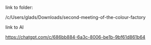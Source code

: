 
link to folder:

/c/Users/glads/Downloads/second-meeting-of-the-colour-factory


link to AI

https://chatgpt.com/c/686bb884-6a3c-8006-be1b-9bf61d861b64
